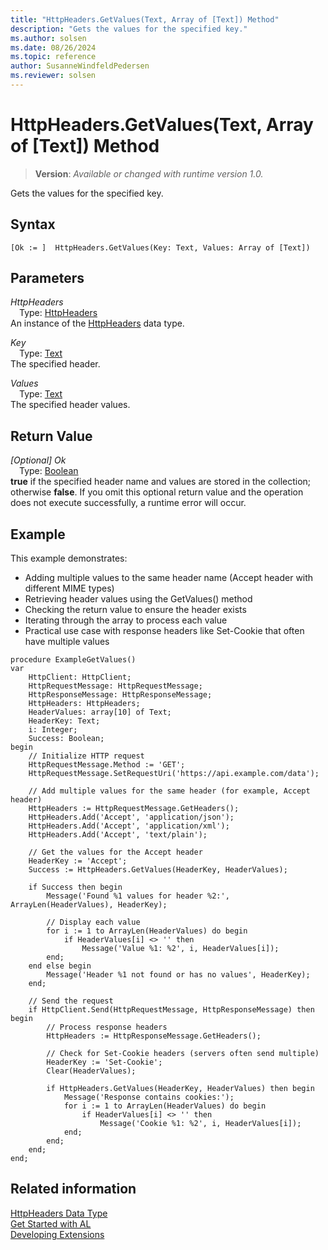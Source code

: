 ```yaml
---
title: "HttpHeaders.GetValues(Text, Array of [Text]) Method"
description: "Gets the values for the specified key."
ms.author: solsen
ms.date: 08/26/2024
ms.topic: reference
author: SusanneWindfeldPedersen
ms.reviewer: solsen
---
```

[//]: # (START>DO_NOT_EDIT)
[//]: # (IMPORTANT:Do not edit any of the content between here and the END>DO_NOT_EDIT.)
[//]: # (Any modifications should be made in the .xml files in the ModernDev repo.)
# HttpHeaders.GetValues(Text, Array of [Text]) Method
> **Version**: _Available or changed with runtime version 1.0._

Gets the values for the specified key.


## Syntax
```AL
[Ok := ]  HttpHeaders.GetValues(Key: Text, Values: Array of [Text])
```
## Parameters
*HttpHeaders*  
&emsp;Type: [HttpHeaders](httpheaders-data-type.md)  
An instance of the [HttpHeaders](httpheaders-data-type.md) data type.  

*Key*  
&emsp;Type: [Text](../text/text-data-type.md)  
The specified header.  

*Values*  
&emsp;Type: [Text](../text/text-data-type.md)  
The specified header values.  


## Return Value
*[Optional] Ok*  
&emsp;Type: [Boolean](../boolean/boolean-data-type.md)  
**true** if the specified header name and values are stored in the collection; otherwise **false**. If you omit this optional return value and the operation does not execute successfully, a runtime error will occur.  


[//]: # (IMPORTANT: END>DO_NOT_EDIT)

## Example

This example demonstrates:

- Adding multiple values to the same header name (Accept header with different MIME types)
- Retrieving header values using the GetValues() method
- Checking the return value to ensure the header exists
- Iterating through the array to process each value
- Practical use case with response headers like Set-Cookie that often have multiple values

```al
procedure ExampleGetValues()
var
    HttpClient: HttpClient;
    HttpRequestMessage: HttpRequestMessage;
    HttpResponseMessage: HttpResponseMessage;
    HttpHeaders: HttpHeaders;
    HeaderValues: array[10] of Text;
    HeaderKey: Text;
    i: Integer;
    Success: Boolean;
begin
    // Initialize HTTP request
    HttpRequestMessage.Method := 'GET';
    HttpRequestMessage.SetRequestUri('https://api.example.com/data');
    
    // Add multiple values for the same header (for example, Accept header)
    HttpHeaders := HttpRequestMessage.GetHeaders();
    HttpHeaders.Add('Accept', 'application/json');
    HttpHeaders.Add('Accept', 'application/xml');
    HttpHeaders.Add('Accept', 'text/plain');
    
    // Get the values for the Accept header
    HeaderKey := 'Accept';
    Success := HttpHeaders.GetValues(HeaderKey, HeaderValues);
    
    if Success then begin
        Message('Found %1 values for header %2:', ArrayLen(HeaderValues), HeaderKey);
        
        // Display each value
        for i := 1 to ArrayLen(HeaderValues) do begin
            if HeaderValues[i] <> '' then
                Message('Value %1: %2', i, HeaderValues[i]);
        end;
    end else begin
        Message('Header %1 not found or has no values', HeaderKey);
    end;
    
    // Send the request
    if HttpClient.Send(HttpRequestMessage, HttpResponseMessage) then begin
        // Process response headers
        HttpHeaders := HttpResponseMessage.GetHeaders();
        
        // Check for Set-Cookie headers (servers often send multiple)
        HeaderKey := 'Set-Cookie';
        Clear(HeaderValues);
        
        if HttpHeaders.GetValues(HeaderKey, HeaderValues) then begin
            Message('Response contains cookies:');
            for i := 1 to ArrayLen(HeaderValues) do begin
                if HeaderValues[i] <> '' then
                    Message('Cookie %1: %2', i, HeaderValues[i]);
            end;
        end;
    end;
end;
```

## Related information

[HttpHeaders Data Type](httpheaders-data-type.md)  
[Get Started with AL](../../devenv-get-started.md)  
[Developing Extensions](../../devenv-dev-overview.md)  